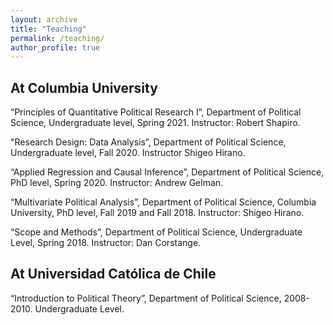 ```yaml
---
layout: archive
title: "Teaching"
permalink: /teaching/
author_profile: true
---
```


## At Columbia University


 “Principles of Quantitative Political Research I”, Department of Political Science, Undergraduate level, Spring 2021. Instructor: Robert Shapiro.

"Research Design: Data Analysis”, Department of Political Science, Undergraduate level, Fall 2020. Instructor Shigeo Hirano.

“Applied Regression and Causal Inference”, Department of Political Science, PhD level, Spring 2020. Instructor: Andrew Gelman.

“Multivariate Political Analysis”, Department of Political Science, Columbia University, PhD level, Fall 2019 and Fall 2018. Instructor: Shigeo Hirano.

“Scope and Methods”, Department of Political Science,  Undergraduate Level, Spring 2018. Instructor: Dan Corstange.
  
## At Universidad Católica de Chile

“Introduction to Political Theory”, Department of Political Science, 2008-2010.  Undergraduate Level.
